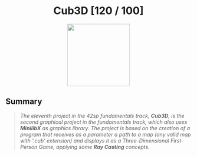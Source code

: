 <div align="center"><h1>Cub3D [120 / 100]</h1></div>

<div align="center">
   <a href="https://github.com/ArthurSobreira/42_cub3D" target="_blank">
      <img height=170 src="https://github.com/ayogun/42-project-badges/blob/main/badges/cub3dm.png" hspace = "10">
   </a>
</div>

## Summary

> <i>The eleventh project in the 42sp fundamentals track, <strong>Cub3D</strong>, is the second graphical project in the fundamentals track, </i>
> <i>which also uses <strong>MinilibX</strong> as graphics library. The project is based on the creation of a program that receives </i>
> <i>as a parameter a path to a map (any valid map with '.cub' extension) and displays it as a Three-Dimensional First-Person Game, </i>
> <i>applying some <strong>Ray Casting</strong> concepts.</i>
